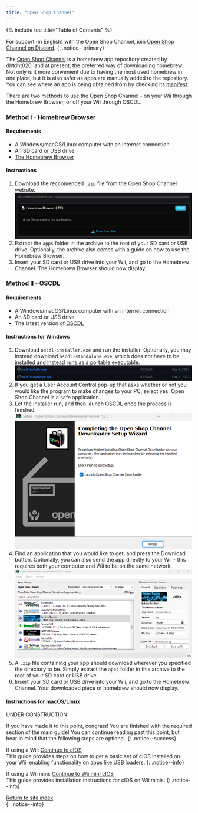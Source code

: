 ```yaml
---
title: "Open Shop Channel"
---
```


{% include toc title="Table of Contents" %}

For support (in English) with the Open Shop Channel, join [Open Shop Channel on Discord](https://discord.gg/osc).
{: .notice--primary}

The [Open Shop Channel](https://oscwii.org/) is a homebrew app repository created by dhtdht020, and at present, the preferred way of downloading homebrew. Not only is it more convenient due to having the most used homebrew in one place, but it is also safer as apps are manually added to the repository. You can see where an app is being obtained from by checking its [manifest](https://github.com/OpenShopChannel/Apps/tree/master/contents).

There are two methods to use the Open Shop Channel - on your Wii through the Homebrew Browser, or off your Wii through OSCDL.

### Method I - Homebrew Browser

#### Requirements

+ A Windows/macOS/Linux computer with an internet connection
+ An SD card or USB drive
+ [The Homebrew Browser](https://oscwii.org/library/app/homebrew_browser)

#### Instructions

1. Download the reccomended `.zip` file from the Open Shop Channel website.
![Homebrew Browser .ZIP download](/images/osc/zip-download-HBB.png)
1. Extract the `apps` folder in the archive to the root of your SD card or USB drive. Optionally, the archive also comes with a guide on how to use the Homebrew Browser.
1. Insert your SD card or USB drive into your Wii, and go to the Homebrew Channel. The Homebrew Browser should now display.

### Method II - OSCDL

#### Requirements

+ A Windows/macOS/Linux computer with an internet connection
+ An SD card or USB drive
+ The latest version of [OSCDL](https://github.com/dhtdht020/osc-dl/releases/latest)

#### Instructions for Windows

1. Download `oscdl-installer.exe` and run the installer. Optionally, you may instead download `oscdl-standalone.exe`, which does not have to be installed and instead runs as a portable executable.
![OSCDL executable download](/images/osc/exe-download-OSCDL.png)
1. If you get a User Account Control pop-up that asks whether or not you would like the program to make changes to your PC, select yes. Open Shop Channel is a safe application.
1. Let the installer run, and then launch OSCDL once the process is finished.
![OSCDL installer finished](/images/osc/install-finished-OSCDL.png)
1. Find an application that you would like to get, and press the Download button. Optionally, you can also send the app directly to your Wii - this requires both your computer and Wii to be on the same network.
![OSCDL app download](/images/osc/app-download-OSCDL.png)
1. A `.zip` file containing your app should download wherever you specified the directory to be. Simply extract the `apps` folder in this archive to the root of your SD card or USB drive.
1. Insert your SD card or USB drive into your Wii, and go to the Homebrew Channel. Your downloaded piece of homebrew should now display.

#### Instructions for macOS/Linux

UNDER CONSTRUCTION

If you have made it to this point, congrats! You are finished with the required section of the main guide! You can continue reading past this point, but bear in mind that the following steps are optional.
{: .notice--success}

If using a Wii: [Continue to cIOS](cios)<br>
This guide provides steps on how to get a basic set of cIOS installed on your Wii, enabling functionality on apps like USB loaders.
{: .notice--info}

If using a Wii mini: [Continue to Wii mini cIOS](cios-mini)<br>
This guide provides installation instructions for cIOS on Wii minis.
{: .notice--info}

[Return to site index](site-navigation)<br>
{: .notice--info}